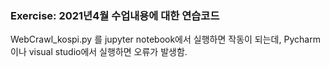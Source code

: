 ### Exercise: 2021년4월 수업내용에 대한 연습코드

WebCrawl_kospi.py 를 jupyter notebook에서 실행하면 작동이 되는데, Pycharm이나 visual studio에서 실행하면 오류가 발생함.
